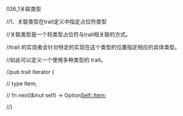 026_1关联类型

//1、关联类型在trait定义中指定占位符类型

//关联类型是一个将类型占位符与trait相关联的方式。

//trait 的实现者会针对特定的实现在这个类型的位置指定相应的具体类型。

//如此可以定义一个使用多种类型的 trait。

//pub trait Iterator {

//    type Item;

//    fn next(&mut self) -> Option[Self::Item](Self::Item);

//}